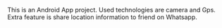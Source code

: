 
This is an Android App project. Used technologies are camera and Gps. Extra feature is share location information to friend on Whatsapp. 
